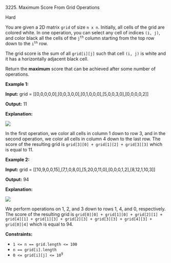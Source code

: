 3225\. Maximum Score From Grid Operations

Hard

You are given a 2D matrix `grid` of size `n x n`. Initially, all cells of the grid are colored white. In one operation, you can select any cell of indices `(i, j)`, and color black all the cells of the <code>j<sup>th</sup></code> column starting from the top row down to the <code>i<sup>th</sup></code> row.

The grid score is the sum of all `grid[i][j]` such that cell `(i, j)` is white and it has a horizontally adjacent black cell.

Return the **maximum** score that can be achieved after some number of operations.

**Example 1:**

**Input:** grid = [[0,0,0,0,0],[0,0,3,0,0],[0,1,0,0,0],[5,0,0,3,0],[0,0,0,0,2]]

**Output:** 11

**Explanation:**

![](https://leetcode-in-java.github.io/src/main/java/g3201_3300/s3225_maximum_score_from_grid_operations/one.png)

In the first operation, we color all cells in column 1 down to row 3, and in the second operation, we color all cells in column 4 down to the last row. The score of the resulting grid is `grid[3][0] + grid[1][2] + grid[3][3]` which is equal to 11.

**Example 2:**

**Input:** grid = [[10,9,0,0,15],[7,1,0,8,0],[5,20,0,11,0],[0,0,0,1,2],[8,12,1,10,3]]

**Output:** 94

**Explanation:**

![](https://leetcode-in-java.github.io/src/main/java/g3201_3300/s3225_maximum_score_from_grid_operations/two-1.png)

We perform operations on 1, 2, and 3 down to rows 1, 4, and 0, respectively. The score of the resulting grid is `grid[0][0] + grid[1][0] + grid[2][1] + grid[4][1] + grid[1][3] + grid[2][3] + grid[3][3] + grid[4][3] + grid[0][4]` which is equal to 94.

**Constraints:**

*   `1 <= n == grid.length <= 100`
*   `n == grid[i].length`
*   <code>0 <= grid[i][j] <= 10<sup>9</sup></code>